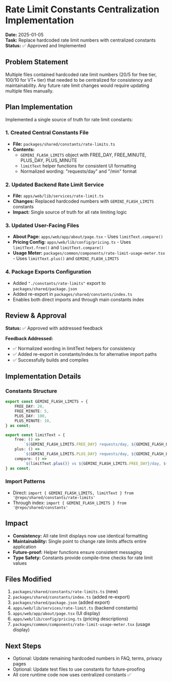 # Rate Limit Constants Centralization Implementation

**Date:** 2025-01-05  
**Task:** Replace hardcoded rate limit numbers with centralized constants  
**Status:** ✅ Approved and Implemented

## Problem Statement

Multiple files contained hardcoded rate limit numbers (20/5 for free tier, 100/10 for VT+ tier) that needed to be centralized for consistency and maintainability. Any future rate limit changes would require updating multiple files manually.

## Plan Implementation

Implemented a single source of truth for rate limit constants:

### 1. Created Central Constants File

- **File:** `packages/shared/constants/rate-limits.ts`
- **Contents:**
    - `GEMINI_FLASH_LIMITS` object with FREE_DAY, FREE_MINUTE, PLUS_DAY, PLUS_MINUTE
    - `limitText` helper functions for consistent UI formatting
    - Normalized wording: "requests/day" and "/min" format

### 2. Updated Backend Rate Limit Service

- **File:** `apps/web/lib/services/rate-limit.ts`
- **Changes:** Replaced hardcoded numbers with `GEMINI_FLASH_LIMITS` constants
- **Impact:** Single source of truth for all rate limiting logic

### 3. Updated User-Facing Files

- **About Page:** `apps/web/app/about/page.tsx` - Uses `limitText.compare()`
- **Pricing Config:** `apps/web/lib/config/pricing.ts` - Uses `limitText.free()` and `limitText.compare()`
- **Usage Meter:** `packages/common/components/rate-limit-usage-meter.tsx` - Uses `limitText.plus()` and `GEMINI_FLASH_LIMITS`

### 4. Package Exports Configuration

- Added `"./constants/rate-limits"` export to `packages/shared/package.json`
- Added re-export in `packages/shared/constants/index.ts`
- Enables both direct imports and through main constants index

## Review & Approval

**Status:** ✅ Approved with addressed feedback

**Feedback Addressed:**

- ✅ Normalized wording in limitText helpers for consistency
- ✅ Added re-export in constants/index.ts for alternative import paths
- ✅ Successfully builds and compiles

## Implementation Details

### Constants Structure

```typescript
export const GEMINI_FLASH_LIMITS = {
    FREE_DAY: 20,
    FREE_MINUTE: 5,
    PLUS_DAY: 100,
    PLUS_MINUTE: 10,
} as const;

export const limitText = {
    free: () =>
        `${GEMINI_FLASH_LIMITS.FREE_DAY} requests/day, ${GEMINI_FLASH_LIMITS.FREE_MINUTE}/min`,
    plus: () =>
        `${GEMINI_FLASH_LIMITS.PLUS_DAY} requests/day, ${GEMINI_FLASH_LIMITS.PLUS_MINUTE}/min`,
    compare: () =>
        `${limitText.plus()} vs ${GEMINI_FLASH_LIMITS.FREE_DAY}/day, ${GEMINI_FLASH_LIMITS.FREE_MINUTE}/min`,
} as const;
```

### Import Patterns

- Direct: `import { GEMINI_FLASH_LIMITS, limitText } from '@repo/shared/constants/rate-limits'`
- Through index: `import { GEMINI_FLASH_LIMITS } from '@repo/shared/constants'`

## Impact

- **Consistency:** All rate limit displays now use identical formatting
- **Maintainability:** Single point to change rate limits affects entire application
- **Future-proof:** Helper functions ensure consistent messaging
- **Type Safety:** Constants provide compile-time checks for rate limit values

## Files Modified

1. `packages/shared/constants/rate-limits.ts` (new)
2. `packages/shared/constants/index.ts` (added re-export)
3. `packages/shared/package.json` (added export)
4. `apps/web/lib/services/rate-limit.ts` (backend constants)
5. `apps/web/app/about/page.tsx` (UI display)
6. `apps/web/lib/config/pricing.ts` (pricing descriptions)
7. `packages/common/components/rate-limit-usage-meter.tsx` (usage display)

## Next Steps

- Optional: Update remaining hardcoded numbers in FAQ, terms, privacy pages
- Optional: Update test files to use constants for future-proofing
- All core runtime code now uses centralized constants ✅
